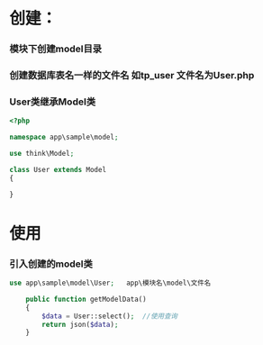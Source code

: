 # 创建：

### 模块下创建model目录

### 创建数据库表名一样的文件名 如tp_user  文件名为User.php

### User类继承Model类

```php
<?php

namespace app\sample\model;

use think\Model;

class User extends Model
{

}
```

# 使用

### 引入创建的model类

```php
use app\sample\model\User;   app\模块名\model\文件名

    public function getModelData()
    {
        $data = User::select();  //使用查询
        return json($data);
    }
```

